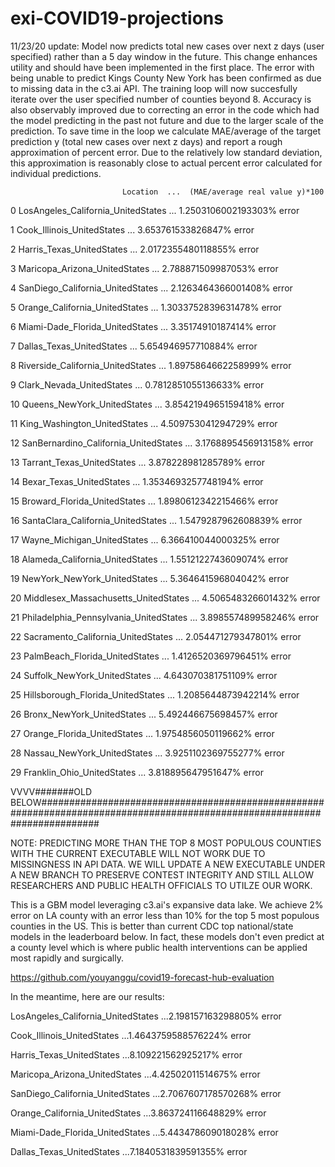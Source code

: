 # exi-COVID19-projections
11/23/20 update: Model now predicts total new cases over next z days (user specified) rather than a 5 day window in the future. This change enhances utility and should have been implemented in the first place. The error with being unable to predict Kings County New York has been confirmed as due to missing data in the c3.ai API. The training loop will now succesfully iterate over the user specified number of counties beyond 8. Accuracy is also observably improved due to correcting an error in the code which had the model predicting in the past not future and due to the larger scale of the prediction. To save time in the loop we calculate MAE/average of the target prediction y (total new cases over next z days) and report a rough approximation of percent error. Due to the relatively low standard deviation, this approximation is reasonably close to actual percent error calculated for individual predictions.


                             Location  ...  (MAE/average real value y)*100
0       LosAngeles_California_UnitedStates  ...  1.2503106002193303% error

1               Cook_Illinois_UnitedStates  ...   3.653761533826847% error

2                Harris_Texas_UnitedStates  ...  2.0172355480118855% error

3            Maricopa_Arizona_UnitedStates  ...   2.788871509987053% error

4         SanDiego_California_UnitedStates  ...  2.1263464366001408% error

5           Orange_California_UnitedStates  ...  1.3033752839631478% error

6          Miami-Dade_Florida_UnitedStates  ...    3.35174910187414% error

7                Dallas_Texas_UnitedStates  ...   5.654946957710884% error

8        Riverside_California_UnitedStates  ...  1.8975864662258999% error

9                Clark_Nevada_UnitedStates  ...  0.7812851055136633% error

10             Queens_NewYork_UnitedStates  ...  3.8542194965159418% error

11            King_Washington_UnitedStates  ...   4.509753041294729% error

12   SanBernardino_California_UnitedStates  ...  3.1768895456913158% error

13              Tarrant_Texas_UnitedStates  ...   3.878228981285789% error

14                Bexar_Texas_UnitedStates  ...  1.3534693257748194% error

15            Broward_Florida_UnitedStates  ...  1.8980612342215466% error

16      SantaClara_California_UnitedStates  ...  1.5479287962608839% error

17             Wayne_Michigan_UnitedStates  ...   6.366410044000325% error

18         Alameda_California_UnitedStates  ...  1.5512122743609074% error

19            NewYork_NewYork_UnitedStates  ...   5.364641596804042% error

20    Middlesex_Massachusetts_UnitedStates  ...   4.506548326601432% error

21  Philadelphia_Pennsylvania_UnitedStates  ...   3.898557489958246% error

22      Sacramento_California_UnitedStates  ...   2.054471279347801% error

23          PalmBeach_Florida_UnitedStates  ...  1.4126520369796451% error

24            Suffolk_NewYork_UnitedStates  ...   4.643070381751109% error

25       Hillsborough_Florida_UnitedStates  ...  1.2085644873942214% error

26              Bronx_NewYork_UnitedStates  ...   5.492446675698457% error

27             Orange_Florida_UnitedStates  ...  1.9754856050119662% error

28             Nassau_NewYork_UnitedStates  ...  3.9251102369755277% error

29              Franklin_Ohio_UnitedStates  ...   3.818895647951647% error

VVVV#######OLD BELOW###########################################################################################################################



NOTE: PREDICTING MORE THAN THE TOP 8 MOST POPULOUS COUNTIES WITH THE CURRENT EXECUTABLE WILL NOT WORK DUE TO MISSINGNESS IN API DATA.
WE WILL UPDATE A NEW EXECUTABLE UNDER A NEW BRANCH TO PRESERVE CONTEST INTEGRITY AND STILL ALLOW RESEARCHERS AND PUBLIC HEALTH OFFICIALS TO UTILZE OUR WORK.

This is a GBM model leveraging c3.ai's expansive data lake. We achieve 2% error on LA county with an error less than 10% for the top 5 most populous counties in the US. This is better than current CDC top national/state models in the leaderboard below. In fact, these models don't even predict at a county level which is where public health interventions can be applied most rapidly and surgically. 

https://github.com/youyanggu/covid19-forecast-hub-evaluation

In the meantime, here are our results:

LosAngeles_California_UnitedStates  ...2.198157163298805% error

Cook_Illinois_UnitedStates          ...1.4643759588576224% error

Harris_Texas_UnitedStates           ...8.109221562925217% error

Maricopa_Arizona_UnitedStates       ...4.42502011514675% error

SanDiego_California_UnitedStates    ...2.7067607178570268% error

Orange_California_UnitedStates      ...3.863724116648829% error

Miami-Dade_Florida_UnitedStates     ...5.443478609018028% error

Dallas_Texas_UnitedStates           ...7.1840531839591355% error
